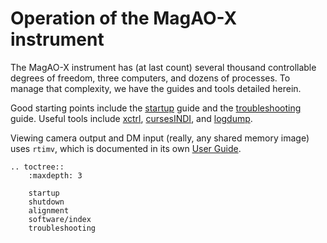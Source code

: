 # Operation of the MagAO-X instrument

The MagAO-X instrument has (at last count) several thousand controllable degrees of freedom, three computers, and dozens of processes. To manage that complexity, we have the guides and tools detailed herein.

Good starting points include the [startup](./startup.md) guide and the [troubleshooting](./troubleshooting.md) guide. Useful tools include [xctrl](./software/utils/xctrl.md), [cursesINDI](./software/utils/cursesINDI.md), and [logdump](./software/utils/logdump.md).

Viewing camera output and DM input (really, any shared memory image) uses `rtimv`, which is documented in its own [User Guide](https://github.com/jaredmales/rtimv/blob/master/doc/UserGuide.md).

```eval_rst
.. toctree::
    :maxdepth: 3

    startup
    shutdown
    alignment
    software/index
    troubleshooting
```
